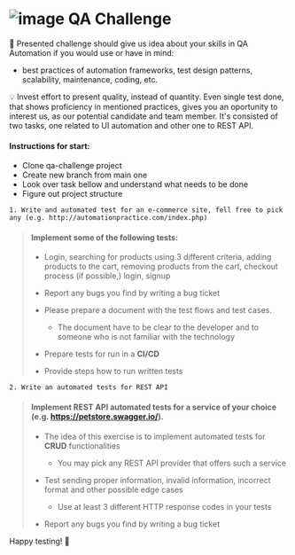 #  ![image](https://user-images.githubusercontent.com/116650412/202432007-f4ef59b7-0dfd-4301-b945-78081151fcc0.png) QA Challenge

:speech_balloon: Presented challenge should give us idea about your skills in QA Automation if you would use or have in mind:

- best practices of automation frameworks, test design patterns, scalability, maintenance, coding, etc. 

:bulb:  Invest effort to present quality, instead of quantity. Even single test done, that shows proficiency in mentioned practices, gives you an oportunity to interest us, as our potential candidate and team member. It's consisted of two tasks, one related to UI automation and other one to REST API.




#### Instructions for start:

- Clone qa-challenge project
- Create new branch from main one
- Look over task bellow and understand what needs to be done
- Figure out project structure


`1. Write and automated test for an e-commerce site, fell free to pick any (e.g. http://automationpractice.com/index.php)`


> #### Implement some of the following tests:
> 
> - Login, searching for products using 3 different criteria, adding products to the cart, removing products from the cart, checkout process (if possible,) login, signup
> - Report any bugs you find by writing a bug ticket
> - Please prepare a document with the test flows and test cases. 
>
>   - The document have to be clear to the developer and to someone who is not familiar with the technology
>
> - Prepare tests for run in a **CI/CD**
> - Provide steps how to run written tests
>


        
`2. Write an automated tests for REST API`
    
    
> #### Implement REST API automated tests for a service of your choice (e.g. https://petstore.swagger.io/). 
>
> - The idea of this exercise is to implement automated tests for **CRUD** functionalities
>
>    - You may pick any REST API provider that offers such a service
> - Test sending proper information, invalid information, incorrect format and other possible edge cases
>   - Use at least 3 different HTTP response codes in your tests
> - Report any bugs you find by writing a bug ticket
>




Happy testing! :star2:
